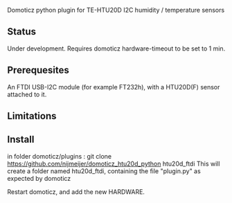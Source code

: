 Domoticz python plugin for TE-HTU20D I2C humidity / temperature sensors


Status
------
Under development. Requires domoticz hardware-timeout to be set to 1 min. 

Prerequesites
-------------
An FTDI USB-I2C module (for example FT232h), with a HTU20D(F) sensor attached to it.

Limitations
------------

Install
-----------
in folder domoticz/plugins  :
git clone https://github.com/nijmeijer/domoticz_htu20d_python htu20d_ftdi
This will create a folder named htu20d_ftdi, containing the file "plugin.py" as expected by domoticz

Restart domoticz, and add the new HARDWARE.

